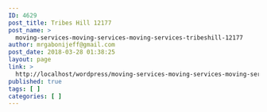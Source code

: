 ```yaml
---
ID: 4629
post_title: Tribes Hill 12177
post_name: >
  moving-services-moving-services-moving-services-tribeshill-12177
author: mrgabonijeff@gmail.com
post_date: 2018-03-28 01:38:25
layout: page
link: >
  http://localhost/wordpress/moving-services-moving-services-moving-services-tribeshill-12177/
published: true
tags: [ ]
categories: [ ]
---
```

